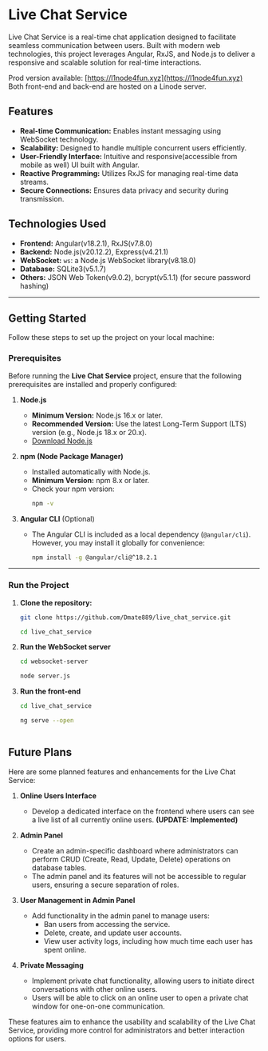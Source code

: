 # Live Chat Service

Live Chat Service is a real-time chat application designed to facilitate seamless communication between users. Built with modern web technologies, this project leverages Angular, RxJS, and Node.js to deliver a responsive and scalable solution for real-time interactions.

Prod version available: [https://l1node4fun.xyz](https://l1node4fun.xyz)  
Both front-end and back-end are hosted on a Linode server.


## Features

- **Real-time Communication:** Enables instant messaging using WebSocket technology.
- **Scalability:** Designed to handle multiple concurrent users efficiently.
- **User-Friendly Interface:** Intuitive and responsive(accessible from mobile as well) UI built with Angular. 
- **Reactive Programming:** Utilizes RxJS for managing real-time data streams.
- **Secure Connections:** Ensures data privacy and security during transmission.

## Technologies Used

- **Frontend:** Angular(v18.2.1), RxJS(v7.8.0)
- **Backend:** Node.js(v20.12.2), Express(v4.21.1)
- **WebSocket:** `ws`: a Node.js WebSocket library(v8.18.0)
- **Database:** SQLite3(v5.1.7)
- **Others:** JSON Web Token(v9.0.2), bcrypt(v5.1.1) (for secure password hashing)

---

## Getting Started

Follow these steps to set up the project on your local machine:

### Prerequisites

Before running the **Live Chat Service** project, ensure that the following prerequisites are installed and properly configured:

1. **Node.js**
   - **Minimum Version:** Node.js 16.x or later.
   - **Recommended Version:** Use the latest Long-Term Support (LTS) version (e.g., Node.js 18.x or 20.x).
   - [Download Node.js](https://nodejs.org/)

2. **npm (Node Package Manager)**
   - Installed automatically with Node.js.
   - **Minimum Version:** npm 8.x or later.
   - Check your npm version:
     ```bash
     npm -v
     ```

3. **Angular CLI** (Optional)
   - The Angular CLI is included as a local dependency (`@angular/cli`). However, you may install it globally for convenience:
     ```bash
     npm install -g @angular/cli@^18.2.1
     ```

---

### Run the Project

1. **Clone the repository:**
   ```bash
   git clone https://github.com/Dmate889/live_chat_service.git
   
   cd live_chat_service

2. **Run the WebSocket server**
   ```bash
   cd websocket-server
   
   node server.js
   
3. **Run the front-end**
   ```bash
   cd live_chat_service
   
   ng serve --open



## Future Plans

Here are some planned features and enhancements for the Live Chat Service:

1. **Online Users Interface**
   - Develop a dedicated interface on the frontend where users can see a live list of all currently online users. **(UPDATE: Implemented)**

2. **Admin Panel**
   - Create an admin-specific dashboard where administrators can perform CRUD (Create, Read, Update, Delete) operations on database tables.
   - The admin panel and its features will not be accessible to regular users, ensuring a secure separation of roles.

3. **User Management in Admin Panel**
   - Add functionality in the admin panel to manage users:
     - Ban users from accessing the service.
     - Delete, create, and update user accounts.
     - View user activity logs, including how much time each user has spent online.

4. **Private Messaging**
   - Implement private chat functionality, allowing users to initiate direct conversations with other online users.
   - Users will be able to click on an online user to open a private chat window for one-on-one communication.

These features aim to enhance the usability and scalability of the Live Chat Service, providing more control for administrators and better interaction options for users.

   
